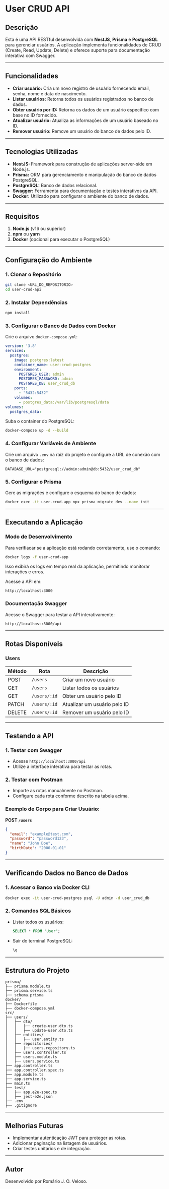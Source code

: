 
# User CRUD API

## Descrição

Esta é uma API RESTful desenvolvida com **NestJS**, **Prisma** e **PostgreSQL** para gerenciar usuários. A aplicação implementa funcionalidades de CRUD (Create, Read, Update, Delete) e oferece suporte para documentação interativa com Swagger.

---

## Funcionalidades

- **Criar usuário:** Cria um novo registro de usuário fornecendo email, senha, nome e data de nascimento.
- **Listar usuários:** Retorna todos os usuários registrados no banco de dados.
- **Obter usuário por ID:** Retorna os dados de um usuário específico com base no ID fornecido.
- **Atualizar usuário:** Atualiza as informações de um usuário baseado no ID.
- **Remover usuário:** Remove um usuário do banco de dados pelo ID.

---

## Tecnologias Utilizadas

- **NestJS:** Framework para construção de aplicações server-side em Node.js.
- **Prisma:** ORM para gerenciamento e manipulação do banco de dados PostgreSQL.
- **PostgreSQL:** Banco de dados relacional.
- **Swagger:** Ferramenta para documentação e testes interativos da API.
- **Docker:** Utilizado para configurar o ambiente do banco de dados.

---

## Requisitos

1. **Node.js** (v16 ou superior)
2. **npm** ou **yarn**
3. **Docker** (opcional para executar o PostgreSQL)

---

## Configuração do Ambiente

### 1. Clonar o Repositório

```bash
git clone <URL_DO_REPOSITORIO>
cd user-crud-api
```

### 2. Instalar Dependências

```bash
npm install
```

### 3. Configurar o Banco de Dados com Docker

Crie o arquivo `docker-compose.yml`:

```yaml
version: '3.8'
services:
  postgres:
    image: postgres:latest
    container_name: user-crud-postgres
    environment:
      POSTGRES_USER: admin
      POSTGRES_PASSWORD: admin
      POSTGRES_DB: user_crud_db
    ports:
      - "5432:5432"
    volumes:
      - postgres_data:/var/lib/postgresql/data
volumes:
  postgres_data:
```

Suba o container do PostgreSQL:

```bash
docker-compose up -d --build
```

### 4. Configurar Variáveis de Ambiente

Crie um arquivo `.env` na raiz do projeto e configure a URL de conexão com o banco de dados:

```env
DATABASE_URL="postgresql://admin:admin@db:5432/user_crud_db"
```

### 5. Configurar o Prisma

Gere as migrações e configure o esquema do banco de dados:

```bash
docker exec -it user-crud-app npx prisma migrate dev --name init
```

---

## Executando a Aplicação

### Modo de Desenvolvimento

Para verifiacar se a aplicação está rodando corretamente, use o comando:

```bash
docker logs -f user-crud-app
```

Isso exibirá os logs em tempo real da aplicação, permitindo monitorar interações e erros.

Acesse a API em:

```
http://localhost:3000
```

### Documentação Swagger

Acesse o Swagger para testar a API interativamente:

```
http://localhost:3000/api
```

---

## Rotas Disponíveis

### **Users**

| Método | Rota         | Descrição                    |
| ------ | ------------ | ---------------------------- |
| POST   | `/users`     | Criar um novo usuário        |
| GET    | `/users`     | Listar todos os usuários     |
| GET    | `/users/:id` | Obter um usuário pelo ID     |
| PATCH  | `/users/:id` | Atualizar um usuário pelo ID |
| DELETE | `/users/:id` | Remover um usuário pelo ID   |

---

## Testando a API

### 1. Testar com Swagger

- Acesse `http://localhost:3000/api`
- Utilize a interface interativa para testar as rotas.

### 2. Testar com Postman

- Importe as rotas manualmente no Postman.
- Configure cada rota conforme descrito na tabela acima.

### Exemplo de Corpo para Criar Usuário:

**POST `/users`**

```json
{
  "email": "example@test.com",
  "password": "password123",
  "name": "John Doe",
  "birthDate": "2000-01-01"
}
```

---

## Verificando Dados no Banco de Dados

### 1. Acessar o Banco via Docker CLI

```bash
docker exec -it user-crud-postgres psql -U admin -d user_crud_db
```

### 2. Comandos SQL Básicos

- Listar todos os usuários:

  ```sql
  SELECT * FROM "User";
  ```

- Sair do terminal PostgreSQL:

  ```bash
  \q
  ```

---

## Estrutura do Projeto

```
prisma/
├── prisma.module.ts
├── prisma.service.ts
├── schema.prisma
docker/
├── Dockerfile
├── docker-compose.yml
src/
├── users/
│   ├── dto/
│   │   ├── create-user.dto.ts
│   │   ├── update-user.dto.ts
│   ├── entities/
│   │   ├── user.entity.ts
│   ├── repositories/
│   │   ├── users.repository.ts
│   ├── users.controller.ts
│   ├── users.module.ts
│   ├── users.service.ts
├── app.controller.ts
├── app.controller.spec.ts
├── app.module.ts
├── app.service.ts
├── main.ts
├── test/
│   ├── app.e2e-spec.ts
│   ├── jest-e2e.json
├── .env
├── .gitignore

```

---

## Melhorias Futuras

- Implementar autenticação JWT para proteger as rotas.
- Adicionar paginação na listagem de usuários.
- Criar testes unitários e de integração.

---

## Autor

Desenvolvido por Romário J. O. Veloso.
